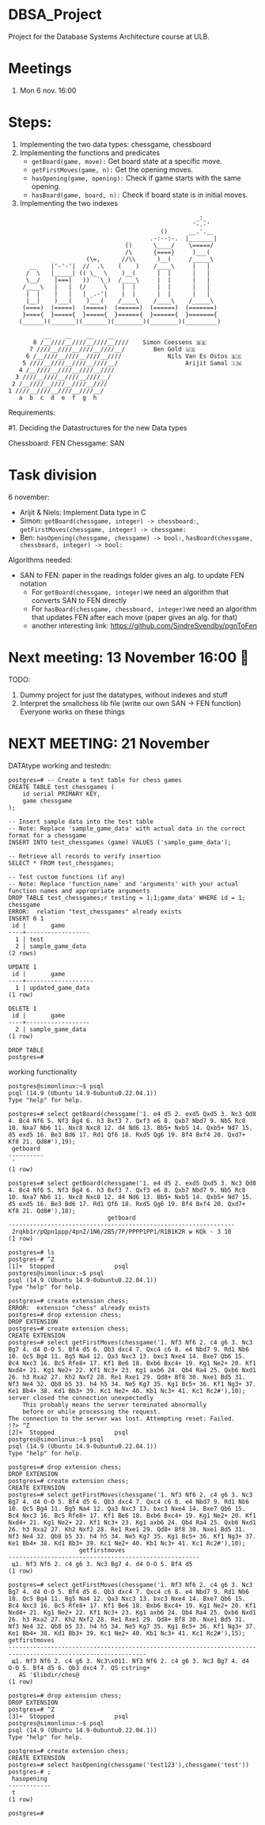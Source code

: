 # DBSA_Project
Project for the Database Systems Architecture course at ULB.


# Meetings

1. Mon 6 nov. 16:00

# Steps:
1. Implementing the two data types: chessgame, chessboard
2. Implementing the functions and predicates
   - ```getBoard(game, move):``` Get board state at a specific move.
   - ```getFirstMoves(game, n):``` Get the opening moves.
   - ```hasOpening(game, opening):``` Check if game starts with the same opening.
   - ```hasBoard(game, board, n):``` Check if board state is in initial moves.
3. Implementing the two indexes

```
                                                     _:_
                                                    '-.-'
                                           ()      __.'.__
                                        .-:--:-.  |_______|
                                 ()      \____/    \=====/
                                 /\      {====}     )___(
                      (\=,      //\\      )__(     /_____\
      __    |'-'-'|  //  .\    (    )    /____\     |   |
     /  \   |_____| (( \_  \    )__(      |  |      |   |
     \__/    |===|   ))  `\_)  /____\     |  |      |   |
    /____\   |   |  (/     \    |  |      |  |      |   |
     |  |    |   |   | _.-'|    |  |      |  |      |   |
     |__|    )___(    )___(    /____\    /____\    /_____\
    (====)  (=====)  (=====)  (======)  (======)  (=======)
    }===={  }====={  }====={  }======{  }======{  }======={
   (______)(_______)(_______)(________)(________)(_________)

          __    __    __    __         
       8 /__////__////__////__////    Simon Coessens 🇧🇪
      7 ////__////__////__////__/        Ben Gold 🇺🇸
     6 /__////__////__////__////             Nils Van Es Ostos 🇪🇸
    5 ////__////__////__////__/                   Arijit Samal 🇮🇳
   4 /__////__////__////__////   
  3 ////__////__////__////__/    
 2 /__////__////__////__////   
1 ////__////__////__////__/   
   a  b  c  d  e  f  g  h

```

Requirements: 

#1. Deciding the Datastructures for the new Data types

Chessboard: FEN
Chessgame: SAN


# Task division 

6 november: 
   - Arijit & Niels: Implement Data type in C
   - Simon: ```getBoard(chessgame, integer) -> chessboard:```, ```getFirstMoves(chessgame, integer) -> chessgame:```
   - Ben: ```hasOpening(chessgame, chessgame) -> bool:```, ```hasBoard(chessgame, chessboard, integer) -> bool:```

Algorithms needed: 
   - SAN to FEN: paper in the readings folder gives an alg. to update FEN notation
        - For ```getBoard(chessgame, integer)```we need an algorithm that converts SAN to FEN directly
        - For ```hasBoard(chessgame, chessboard, integer)```we need an algorithm that updates FEN after each move (paper gives an alg. for that)
        - another interesting link: https://github.com/SindreSvendby/pgnToFen

# Next meeting: 13 November 16:00 💯



TODO: 
   1. Dummy project for just the datatypes, without indexes and stuff 
   2. Interpret the smallchess lib file (write our own SAN -> FEN function)
Everyone works on these things

# NEXT MEETING: 21 November 


DATAtype working and testedn: 

```
postgres=# -- Create a test table for chess games
CREATE TABLE test_chessgames (
    id serial PRIMARY KEY,
    game chessgame
);

-- Insert sample data into the test table
-- Note: Replace 'sample_game_data' with actual data in the correct format for a chessgame
INSERT INTO test_chessgames (game) VALUES ('sample_game_data');

-- Retrieve all records to verify insertion
SELECT * FROM test_chessgames;

-- Test custom functions (if any)
-- Note: Replace 'function_name' and 'arguments' with your actual function names and appropriate arguments
DROP TABLE test_chessgames;r testing = 1;1;game_data' WHERE id = 1; chessgame
ERROR:  relation "test_chessgames" already exists
INSERT 0 1
 id |       game       
----+------------------
  1 | test
  2 | sample_game_data
(2 rows)

UPDATE 1
 id |       game        
----+-------------------
  1 | updated_game_data
(1 row)

DELETE 1
 id |       game       
----+------------------
  2 | sample_game_data
(1 row)

DROP TABLE
postgres=#
```

working functionality 
```[sudo] password for simonc: 
postgres@simonlinux:~$ psql
psql (14.9 (Ubuntu 14.9-0ubuntu0.22.04.1))
Type "help" for help.

postgres=# select getBoard(chessgame('1. e4 d5 2. exd5 Qxd5 3. Nc3 Qd8 4. Bc4 Nf6 5. Nf3 Bg4 6. h3 Bxf3 7. Qxf3 e6 8. Qxb7 Nbd7 9. Nb5 Rc8 10. Nxa7 Nb6 11. Nxc8 Nxc8 12. d4 Nd6 13. Bb5+ Nxb5 14. Qxb5+ Nd7 15. d5 exd5 16. Be3 Bd6 17. Rd1 Qf6 18. Rxd5 Qg6 19. Bf4 Bxf4 20. Qxd7+ Kf8 21. Qd8#'),19);
 getboard 
----------
 ˉ
(1 row)

postgres=# select getBoard(chessgame('1. e4 d5 2. exd5 Qxd5 3. Nc3 Qd8 4. Bc4 Nf6 5. Nf3 Bg4 6. h3 Bxf3 7. Qxf3 e6 8. Qxb7 Nbd7 9. Nb5 Rc8 10. Nxa7 Nb6 11. Nxc8 Nxc8 12. d4 Nd6 13. Bb5+ Nxb5 14. Qxb5+ Nd7 15. d5 exd5 16. Be3 Bd6 17. Rd1 Qf6 18. Rxd5 Qg6 19. Bf4 Bxf4 20. Qxd7+ Kf8 21. Qd8#'),18);
                            getboard                            
----------------------------------------------------------------
 2rqkb1r/pQpn1ppp/4pn2/1N6/2B5/7P/PPPP1PP1/R1B1K2R w KQk - 3 10
(1 row)

postgres=# ls
postgres-# ^Z
[1]+  Stopped                 psql
postgres@simonlinux:~$ psql
psql (14.9 (Ubuntu 14.9-0ubuntu0.22.04.1))
Type "help" for help.

postgres=# create extension chess;
ERROR:  extension "chess" already exists
postgres=# drop extension chess;
DROP EXTENSION
postgres=# create extension chess;
CREATE EXTENSION
postgres=# select getFirstMoves(chessgame('1. Nf3 Nf6 2. c4 g6 3. Nc3 Bg7 4. d4 O-O 5. Bf4 d5 6. Qb3 dxc4 7. Qxc4 c6 8. e4 Nbd7 9. Rd1 Nb6 10. Qc5 Bg4 11. Bg5 Na4 12. Qa3 Nxc3 13. bxc3 Nxe4 14. Bxe7 Qb6 15. Bc4 Nxc3 16. Bc5 Rfe8+ 17. Kf1 Be6 18. Bxb6 Bxc4+ 19. Kg1 Ne2+ 20. Kf1 Nxd4+ 21. Kg1 Ne2+ 22. Kf1 Nc3+ 23. Kg1 axb6 24. Qb4 Ra4 25. Qxb6 Nxd1 26. h3 Rxa2 27. Kh2 Nxf2 28. Re1 Rxe1 29. Qd8+ Bf8 30. Nxe1 Bd5 31. Nf3 Ne4 32. Qb8 b5 33. h4 h5 34. Ne5 Kg7 35. Kg1 Bc5+ 36. Kf1 Ng3+ 37. Ke1 Bb4+ 38. Kd1 Bb3+ 39. Kc1 Ne2+ 40. Kb1 Nc3+ 41. Kc1 Rc2#'),10);
server closed the connection unexpectedly
	This probably means the server terminated abnormally
	before or while processing the request.
The connection to the server was lost. Attempting reset: Failed.
!?> ^Z
[2]+  Stopped                 psql
postgres@simonlinux:~$ psql
psql (14.9 (Ubuntu 14.9-0ubuntu0.22.04.1))
Type "help" for help.

postgres=# drop extension chess;
DROP EXTENSION
postgres=# create extension chess;
CREATE EXTENSION
postgres=# select getFirstMoves(chessgame('1. Nf3 Nf6 2. c4 g6 3. Nc3 Bg7 4. d4 O-O 5. Bf4 d5 6. Qb3 dxc4 7. Qxc4 c6 8. e4 Nbd7 9. Rd1 Nb6 10. Qc5 Bg4 11. Bg5 Na4 12. Qa3 Nxc3 13. bxc3 Nxe4 14. Bxe7 Qb6 15. Bc4 Nxc3 16. Bc5 Rfe8+ 17. Kf1 Be6 18. Bxb6 Bxc4+ 19. Kg1 Ne2+ 20. Kf1 Nxd4+ 21. Kg1 Ne2+ 22. Kf1 Nc3+ 23. Kg1 axb6 24. Qb4 Ra4 25. Qxb6 Nxd1 26. h3 Rxa2 27. Kh2 Nxf2 28. Re1 Rxe1 29. Qd8+ Bf8 30. Nxe1 Bd5 31. Nf3 Ne4 32. Qb8 b5 33. h4 h5 34. Ne5 Kg7 35. Kg1 Bc5+ 36. Kf1 Ng3+ 37. Ke1 Bb4+ 38. Kd1 Bb3+ 39. Kc1 Ne2+ 40. Kb1 Nc3+ 41. Kc1 Rc2#'),10);
                    getfirstmoves                     
------------------------------------------------------
 щ1. Nf3 Nf6 2. c4 g6 3. Nc3 Bg7 4. d4 O-O 5. Bf4 d5 
(1 row)

postgres=# select getFirstMoves(chessgame('1. Nf3 Nf6 2. c4 g6 3. Nc3 Bg7 4. d4 O-O 5. Bf4 d5 6. Qb3 dxc4 7. Qxc4 c6 8. e4 Nbd7 9. Rd1 Nb6 10. Qc5 Bg4 11. Bg5 Na4 12. Qa3 Nxc3 13. bxc3 Nxe4 14. Bxe7 Qb6 15. Bc4 Nxc3 16. Bc5 Rfe8+ 17. Kf1 Be6 18. Bxb6 Bxc4+ 19. Kg1 Ne2+ 20. Kf1 Nxd4+ 21. Kg1 Ne2+ 22. Kf1 Nc3+ 23. Kg1 axb6 24. Qb4 Ra4 25. Qxb6 Nxd1 26. h3 Rxa2 27. Kh2 Nxf2 28. Re1 Rxe1 29. Qd8+ Bf8 30. Nxe1 Bd5 31. Nf3 Ne4 32. Qb8 b5 33. h4 h5 34. Ne5 Kg7 35. Kg1 Bc5+ 36. Kf1 Ng3+ 37. Ke1 Bb4+ 38. Kd1 Bb3+ 39. Kc1 Ne2+ 40. Kb1 Nc3+ 41. Kc1 Rc2#'),15);                                                getfirstmoves                                                
-------------------------------------------------------------------------------------------------------------
 щ1. Nf3 Nf6 2. c4 g6 3. Nc3\x011. Nf3 Nf6 2. c4 g6 3. Nc3 Bg7 4. d4 O-O 5. Bf4 d5 6. Qb3 dxc4 7. QS cstring+
   AS '$libdir/ches@
(1 row)

postgres=# drop extension chess;
DROP EXTENSION
postgres=# ^Z
[3]+  Stopped                 psql
postgres@simonlinux:~$ psql
psql (14.9 (Ubuntu 14.9-0ubuntu0.22.04.1))
Type "help" for help.

postgres=# create extension chess;
CREATE EXTENSION
postgres=# select hasOpening(chessgame('test123'),chessgame('test'))
postgres-# ;
 hasopening 
------------
 t
(1 row)

postgres=# 
```
